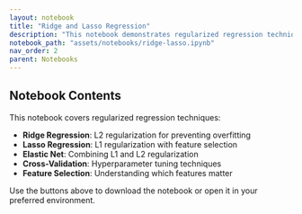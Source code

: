 ```yaml
---
layout: notebook
title: "Ridge and Lasso Regression"
description: "This notebook demonstrates regularized regression techniques including Ridge and Lasso regression."
notebook_path: "assets/notebooks/ridge-lasso.ipynb"
nav_order: 2
parent: Notebooks
---
```


## Notebook Contents

This notebook covers regularized regression techniques:

- **Ridge Regression**: L2 regularization for preventing overfitting
- **Lasso Regression**: L1 regularization with feature selection
- **Elastic Net**: Combining L1 and L2 regularization
- **Cross-Validation**: Hyperparameter tuning techniques
- **Feature Selection**: Understanding which features matter

Use the buttons above to download the notebook or open it in your preferred environment.
